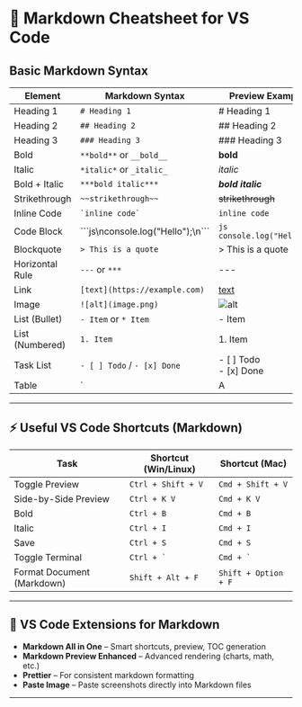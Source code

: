 
# 📘 Markdown Cheatsheet for VS Code

## Basic Markdown Syntax

| Element         | Markdown Syntax                          | Preview Example              |
|----------------|-------------------------------------------|------------------------------|
| Heading 1       | `# Heading 1`                              | # Heading 1                  |
| Heading 2       | `## Heading 2`                             | ## Heading 2                 |
| Heading 3       | `### Heading 3`                            | ### Heading 3                |
| Bold            | `**bold**` or `__bold__`                  | **bold**                     |
| Italic          | `*italic*` or `_italic_`                  | *italic*                     |
| Bold + Italic   | `***bold italic***`                       | ***bold italic***            |
| Strikethrough   | `~~strikethrough~~`                       | ~~strikethrough~~            |
| Inline Code     | `` `inline code` ``                       | `inline code`                |
| Code Block      | \`\`\`js\nconsole.log("Hello");\n\`\`\` | ```js console.log("Hello");``` |
| Blockquote      | `> This is a quote`                       | > This is a quote            |
| Horizontal Rule | `---` or `***`                            | ---                          |
| Link            | `[text](https://example.com)`             | [text](https://example.com)  |
| Image           | `![alt](image.png)`                       | ![alt](image.png)            |
| List (Bullet)   | `- Item` or `* Item`                      | - Item                       |
| List (Numbered) | `1. Item`                                 | 1. Item                      |
| Task List       | `- [ ] Todo` / `- [x] Done`               | - [ ] Todo <br> - [x] Done   |
| Table           | `| A | B |` <br> `|--|--|` <br> `| 1 | 2 |` | A | B<br>---|---<br>1 | 2   |

---

## ⚡ Useful VS Code Shortcuts (Markdown)

| Task                         | Shortcut (Win/Linux) | Shortcut (Mac)       |
|------------------------------|----------------------|----------------------|
| Toggle Preview               | `Ctrl + Shift + V`   | `Cmd + Shift + V`    |
| Side-by-Side Preview         | `Ctrl + K V`         | `Cmd + K V`          |
| Bold                         | `Ctrl + B`           | `Cmd + B`            |
| Italic                       | `Ctrl + I`           | `Cmd + I`            |
| Save                         | `Ctrl + S`           | `Cmd + S`            |
| Toggle Terminal              | `` Ctrl + ` ``       | `` Cmd + ` ``        |
| Format Document (Markdown)  | `Shift + Alt + F`     | `Shift + Option + F` |

---

## 🧩 VS Code Extensions for Markdown

- **Markdown All in One** – Smart shortcuts, preview, TOC generation
- **Markdown Preview Enhanced** – Advanced rendering (charts, math, etc.)
- **Prettier** – For consistent markdown formatting
- **Paste Image** – Paste screenshots directly into Markdown files

---
